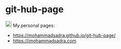 # git-hub-page
<img src="https://mohammadsadra.github.io/git-hub-page/img/logo.png" width="20px"> My personal pages:



- https://mohammadsadra.github.io/git-hub-page/
- https://imohammadsadra.com
